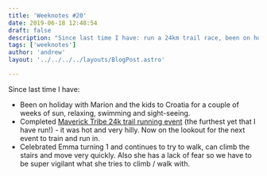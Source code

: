 ```yaml
---
title: 'Weeknotes #20'
date: 2019-06-18 12:48:54
draft: false
description: "Since last time I have: run a 24km trail race, been on holiday to Croatia, celebrated Emma's first birthday."
tags: ['weeknotes']
author: 'andrew'
layout: '../../../../layouts/BlogPost.astro'

---
```

Since last time I have:

*   Been on holiday with Marion and the kids to Croatia for a couple of weeks of sun, relaxing, swimming and sight-seeing.
*   Completed [Maverick Tribe 24k trail running event](https://www.strava.com/activities/2395541069) (the furthest yet that I have run!) - it was hot and very hilly. Now on the lookout for the next event to train and run in.
*   Celebrated Emma turning 1 and continues to try to walk, can climb the stairs and move very quickly. Also she has a lack of fear so we have to be super vigilant what she tries to climb / walk with.
